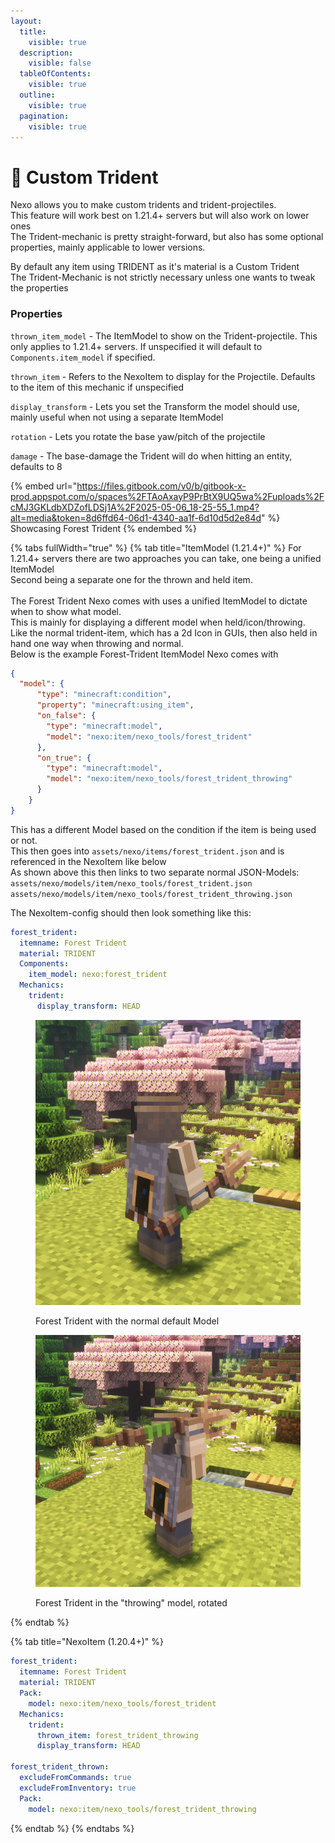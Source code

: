 ```yaml
---
layout:
  title:
    visible: true
  description:
    visible: false
  tableOfContents:
    visible: true
  outline:
    visible: true
  pagination:
    visible: true
---
```


# 🔱 Custom Trident

Nexo allows you to make custom tridents and trident-projectiles.\
This feature will work best on 1.21.4+ servers but will also work on lower ones\
The Trident-mechanic is pretty straight-forward, but also has some optional properties, mainly applicable to lower versions.

By default any item using TRIDENT as it's material is a Custom Trident\
The Trident-Mechanic is not strictly necessary unless one wants to tweak the properties

### Properties

`thrown_item_model` - The ItemModel to show on the Trident-projectile. This only applies to 1.21.4+ servers. If unspecified it will default to `Components.item_model` if specified.

`thrown_item` - Refers to the NexoItem to display for the Projectile. Defaults to the item of this mechanic if unspecified

`display_transform` - Lets you set the Transform the model should use, mainly useful when not using a separate ItemModel

`rotation` - Lets you rotate the base yaw/pitch of the projectile

`damage` - The base-damage the Trident will do when hitting an entity, defaults to 8

{% embed url="https://files.gitbook.com/v0/b/gitbook-x-prod.appspot.com/o/spaces%2FTAoAxayP9PrBtX9UQ5wa%2Fuploads%2FcMJ3GKLdbXDZofLDSj1A%2F2025-05-06_18-25-55_1.mp4?alt=media&token=8d6ffd64-06d1-4340-aa1f-6d10d5d2e84d" %}
Showcasing Forest Trident
{% endembed %}

{% tabs fullWidth="true" %}
{% tab title="ItemModel (1.21.4+)" %}
For 1.21.4+ servers there are two approaches you can take, one being a unified ItemModel\
Second being a separate one for the thrown and held item.\
\
The Forest Trident Nexo comes with uses a unified ItemModel to dictate when to show what model.\
This is mainly for displaying a different model when held/icon/throwing.\
Like the normal trident-item, which has a 2d Icon in GUIs, then also held in hand one way when throwing and normal.\
Below is the example Forest-Trident ItemModel Nexo comes with

```json
{
  "model": {
      "type": "minecraft:condition",
      "property": "minecraft:using_item",
      "on_false": {
        "type": "minecraft:model",
        "model": "nexo:item/nexo_tools/forest_trident"
      },
      "on_true": {
        "type": "minecraft:model",
        "model": "nexo:item/nexo_tools/forest_trident_throwing"
      }
    }
}
```

This has a different Model based on the condition if the item is being used or not.\
This then goes into `assets/nexo/items/forest_trident.json` and is referenced in the NexoItem like below\
As shown above this then links to two separate normal JSON-Models:\
`assets/nexo/models/item/nexo_tools/forest_trident.json`\
`assets/nexo/models/item/nexo_tools/forest_trident_throwing.json`&#x20;

The NexoItem-config should then look something like this:

```yaml
forest_trident:
  itemname: Forest Trident
  material: TRIDENT
  Components:
    item_model: nexo:forest_trident
  Mechanics:
    trident:
      display_transform: HEAD
```

<div><figure><img src="../.gitbook/assets/image (1) (1).png" alt=""><figcaption><p>Forest Trident with the normal default Model</p></figcaption></figure> <figure><img src="../.gitbook/assets/image (1).png" alt=""><figcaption><p>Forest Trident in the "throwing" model, rotated</p></figcaption></figure></div>
{% endtab %}

{% tab title="NexoItem (1.20.4+)" %}
```yaml
forest_trident:
  itemname: Forest Trident
  material: TRIDENT
  Pack:
    model: nexo:item/nexo_tools/forest_trident
  Mechanics:
    trident:
      thrown_item: forest_trident_throwing
      display_transform: HEAD

forest_trident_thrown:
  excludeFromCommands: true
  excludeFromInventory: true
  Pack:
    model: nexo:item/nexo_tools/forest_trident_throwing
```
{% endtab %}
{% endtabs %}
